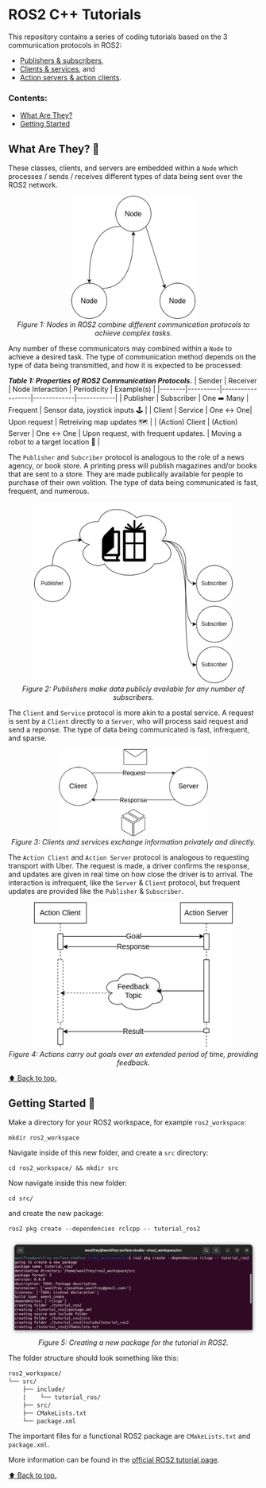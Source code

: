 # ROS2 C++ Tutorials

This repository contains a series of coding tutorials based on the 3 communication protocols in ROS2:

- [Publishers & subscribers](https://github.com/Woolfrey/tutorial_ros2/blob/publisher/README.md#publishers--subscribers),
- [Clients & services](https://github.com/Woolfrey/tutorial_ros2/blob/service/README.md#service--client), and
- [Action servers & action clients](https://github.com/Woolfrey/tutorial_ros2/blob/action/README.md#action-servers--action-clients).

### Contents:
 - [What Are They?](#what-are-they-thinking)
 - [Getting Started](#getting-started-checkered_flag)

## What Are They? :thinking:

These classes, clients, and servers are embedded within a `Node` which processes / sends / receives different types of data being sent over the ROS2 network.

<p align="center">
  <img src="doc/NodeInteraction.png" width=250 height="auto" alt="Node interactions."/>
  <br>
  <em>Figure 1: Nodes in ROS2 combine different communication protocols to achieve complex tasks.</em>
</p>

Any number of these communicators may combined within a `Node` to achieve a desired task. The type of communication method depends on the type of data being transmitted, and how it is expected to be processed:

**_Table 1: Properties of ROS2 Communication Protocols._**
| Sender | Receiver | Node Interaction | Periodicity | Example(s) |
|--------|----------|------------------|-------------|------------|
| Publisher | Subscriber | One ➡️ Many | Frequent | Sensor data, joystick inputs 🕹️ |
| Client | Service | One ↔️ One| Upon request | Retreiving map updates 🗺️ |
| (Action) Client | (Action) Server | One ↔️ One | Upon request, with frequent updates. | Moving a robot to a target location :dart: |

The `Publisher` and `Subcriber` protocol is analogous to the role of a news agency, or book store. A printing press will publish magazines and/or books that are sent to a store. They are made publically available for people to purchase of their own volition. The type of data being communicated is fast, frequent, and numerous.

<p align="center">
  <img src="doc/PublisherSubscriberModel.png" width="400" height="auto" alt="Publisher/Subscriber Model."/>
  <br>
  <em>Figure 2: Publishers make data publicly available for any number of subscribers.</em>
</p>

The `Client` and `Service` protocol is more akin to a postal service. A request is sent by a `Client` directly to a `Server`, who will process said request and send a reponse. The type of data being communicated is fast, infrequent, and sparse.

<p align="center">
  <img src="doc/ClientServerModel.png" width="300" height="auto" alt="Client/Service Model."/>
  <br>
  <em>Figure 3: Clients and services exchange information privately and directly.</em>
</p>

The `Action Client` and `Action Server` protocol is analogous to requesting transport with Uber. The request is made, a driver confirms the response, and updates are given in real time on how close the driver is to arrival. The interaction is infrequent, like the `Server` & `Client` protocol, but frequent updates are provided like the `Publisher` & `Subscriber`.

<p align="center">
  <img src="doc/ActionServerModel.png" width="400" height="auto" alt="Action Server Model."/>
  <br>
  <em>Figure 4: Actions carry out goals over an extended period of time, providing feedback.</em>
</p>

[⬆️ Back to top.](https://github.com/Woolfrey/tutorial_ros2/blob/main/README.md#ros2-c-tutorials)

## Getting Started :checkered_flag:

Make a directory for your ROS2 workspace, for example `ros2_workspace`:
```
mkdir ros2_workspace
```
Navigate inside of this new folder, and create a `src` directory:
```
cd ros2_workspace/ && mkdir src
```
Now navigate inside this new folder:
```
cd src/
```
and create the new package:
```
ros2 pkg create --dependencies rclcpp -- tutorial_ros2
```

<p align="center">
  <img src="doc/create_package.png" width="600" height="auto" alt="Create ROS2 package."/>
  <br>
  <em> Figure 5: Creating a new package for the tutorial in ROS2.</em>
</p>

The folder structure should look something like this:
```
ros2_workspace/
└── src/
    ├── include/
    |    └── tutorial_ros/
    ├── src/
    ├── CMakeLists.txt
    └── package.xml
```
The important files for a functional ROS2 package are `CMakeLists.txt` and `package.xml`.

More information can be found in the [official ROS2 tutorial page](https://docs.ros.org/en/foxy/Tutorials/Beginner-Client-Libraries/Creating-Your-First-ROS2-Package.html).


[⬆️ Back to top.](https://github.com/Woolfrey/tutorial_ros2/blob/main/README.md#ros2-c-tutorials)
